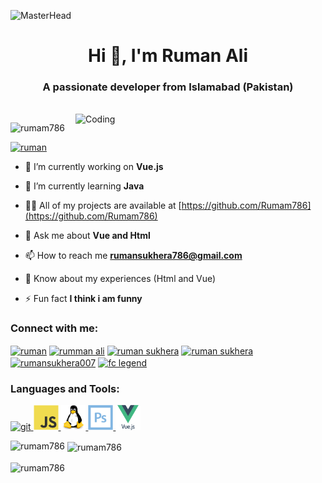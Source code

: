 ![MasterHead](https://img.freepik.com/free-vector/web-site-development-programming-coding_107791-2187.jpg?size=626&ext=jpg&ga=GA1.2.2028269710.1657994136)
<h1 align="center">Hi 👋, I'm Ruman Ali</h1>
<h3 align="center">A passionate developer from Islamabad (Pakistan)</h3><br>
<img align="right" alt="Coding" width="400" src="https://cdn.dribbble.com/users/50886/screenshots/2710024/coding.gif">

<p align="left"> <img src="https://komarev.com/ghpvc/?username=rumam786&label=Profile%20views&color=0e75b6&style=flat" alt="rumam786" /> </p>

<p align="left"> <a href="https://twitter.com/ruman" target="blank"><img src="https://img.shields.io/twitter/follow/ruman?logo=twitter&style=for-the-badge" alt="ruman" /></a> </p>

- 🔭 I’m currently working on **Vue.js**

- 🌱 I’m currently learning **Java**

- 👨‍💻 All of my projects are available at [https://github.com/Rumam786](https://github.com/Rumam786)

- 💬 Ask me about **Vue and Html**

- 📫 How to reach me **rumansukhera786@gmail.com**

- 📄 Know about my experiences (Html and Vue)

- ⚡ Fun fact **I think i am funny**

<h3 align="left">Connect with me:</h3>
<p align="left">
<a href="https://twitter.com/ruman" target="blank"><img align="center" src="https://raw.githubusercontent.com/rahuldkjain/github-profile-readme-generator/master/src/images/icons/Social/twitter.svg" alt="ruman" height="30" width="40" /></a>
<a href="https://linkedin.com/in/rumman ali" target="blank"><img align="center" src="https://raw.githubusercontent.com/rahuldkjain/github-profile-readme-generator/master/src/images/icons/Social/linked-in-alt.svg" alt="rumman ali" height="30" width="40" /></a>
<a href="https://stackoverflow.com/users/ruman sukhera" target="blank"><img align="center" src="https://raw.githubusercontent.com/rahuldkjain/github-profile-readme-generator/master/src/images/icons/Social/stack-overflow.svg" alt="ruman sukhera" height="30" width="40" /></a>
<a href="https://fb.com/ruman sukhera" target="blank"><img align="center" src="https://raw.githubusercontent.com/rahuldkjain/github-profile-readme-generator/master/src/images/icons/Social/facebook.svg" alt="ruman sukhera" height="30" width="40" /></a>
<a href="https://instagram.com/rumansukhera007" target="blank"><img align="center" src="https://raw.githubusercontent.com/rahuldkjain/github-profile-readme-generator/master/src/images/icons/Social/instagram.svg" alt="rumansukhera007" height="30" width="40" /></a>
<a href="https://www.youtube.com/c/fc legend" target="blank"><img align="center" src="https://raw.githubusercontent.com/rahuldkjain/github-profile-readme-generator/master/src/images/icons/Social/youtube.svg" alt="fc legend" height="30" width="40" /></a>
</p>

<h3 align="left">Languages and Tools:</h3>
<p align="left"> <a href="https://git-scm.com/" target="_blank" rel="noreferrer"> <img src="https://www.vectorlogo.zone/logos/git-scm/git-scm-icon.svg" alt="git" width="40" height="40"/> </a> <a href="https://developer.mozilla.org/en-US/docs/Web/JavaScript" target="_blank" rel="noreferrer"> <img src="https://raw.githubusercontent.com/devicons/devicon/master/icons/javascript/javascript-original.svg" alt="javascript" width="40" height="40"/> </a> <a href="https://www.linux.org/" target="_blank" rel="noreferrer"> <img src="https://raw.githubusercontent.com/devicons/devicon/master/icons/linux/linux-original.svg" alt="linux" width="40" height="40"/> </a> <a href="https://www.photoshop.com/en" target="_blank" rel="noreferrer"> <img src="https://raw.githubusercontent.com/devicons/devicon/master/icons/photoshop/photoshop-line.svg" alt="photoshop" width="40" height="40"/> </a> <a href="https://vuejs.org/" target="_blank" rel="noreferrer"> <img src="https://raw.githubusercontent.com/devicons/devicon/master/icons/vuejs/vuejs-original-wordmark.svg" alt="vuejs" width="40" height="40"/> </a> </p>

<p><img align="left" src="https://github-readme-stats.vercel.app/api/top-langs?username=rumam786&show_icons=true&locale=en&layout=compact" alt="rumam786" /></p>

<p>&nbsp;<img align="center" src="https://github-readme-stats.vercel.app/api?username=rumam786&show_icons=true&locale=en" alt="rumam786" /></p>

<p><img align="center" src="https://github-readme-streak-stats.herokuapp.com/?user=rumam786&" alt="rumam786" /></p>


